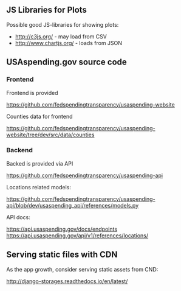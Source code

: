 ## JS Libraries for Plots

Possible good JS-libraries for showing plots:

- http://c3js.org/ - may load from CSV
- http://www.chartjs.org/ - loads from JSON

## USAspending.gov source code

### Frontend

Frontend is provided

https://github.com/fedspendingtransparency/usaspending-website

Counties data for frontend

https://github.com/fedspendingtransparency/usaspending-website/tree/dev/src/data/counties

### Backend

Backed is provided via API

https://github.com/fedspendingtransparency/usaspending-api

Locations related models:

https://github.com/fedspendingtransparency/usaspending-api/blob/dev/usaspending_api/references/models.py

API docs:

https://api.usaspending.gov/docs/endpoints
https://api.usaspending.gov/api/v1/references/locations/

## Serving static files with CDN

As the app growth, consider serving static assets from CND:

http://django-storages.readthedocs.io/en/latest/
